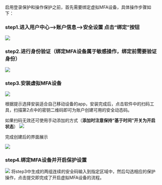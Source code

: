 启用登录保护和操作保护之前，首先需要绑定虚拟MFA设备，具体操作步骤如下：


### step1.进入用户中心-->账户信息-->安全设置 点击“绑定”按钮

![](https://mc.qcloudimg.com/static/img/a849cd936dbe538892c148fca65f1d4b/image.png)
### step2.进行身份验证（绑定MFA设备属于敏感操作，绑定前需要验证身份）
![](https://mc.qcloudimg.com/static/img/87caddc883dc60604b9c257809c99ec5/image.png)

### step3.安装虚拟MFA设备
![](https://mc.qcloudimg.com/static/img/e18379dd5062cdc180ae86599d4e7cc7/image.png)

根据提示选择安装适合自己移动设备的app，安装完成后，点击软件中的扫码工具，扫描第2点中的密钥二维码即可为账户创建可用的安全动态码。

如果扫码无效还可使用手动添加的方式（**添加时注意保持“基于时间”开关为开启状态**）
![](https://mc.qcloudimg.com/static/img/ac4fee1750f4cade9c9452172d82c2fb/893259787794909540.png)

完成创建后的界面展示

![](https://mc.qcloudimg.com/static/img/ac21c75c1a1f8d098b12a7be99e481a2/image.png)
### step4.绑定MFA设备并开启保护设置
![](https://mc.qcloudimg.com/static/img/10f3d29c2a7080e7035d2e190f8b1e9f/image.png)
将step3中生成的两组连续的安全码输入到指定区域中，然后勾选相应的保护操作，点击提交即完成了开启虚拟MFA设备的流程。


